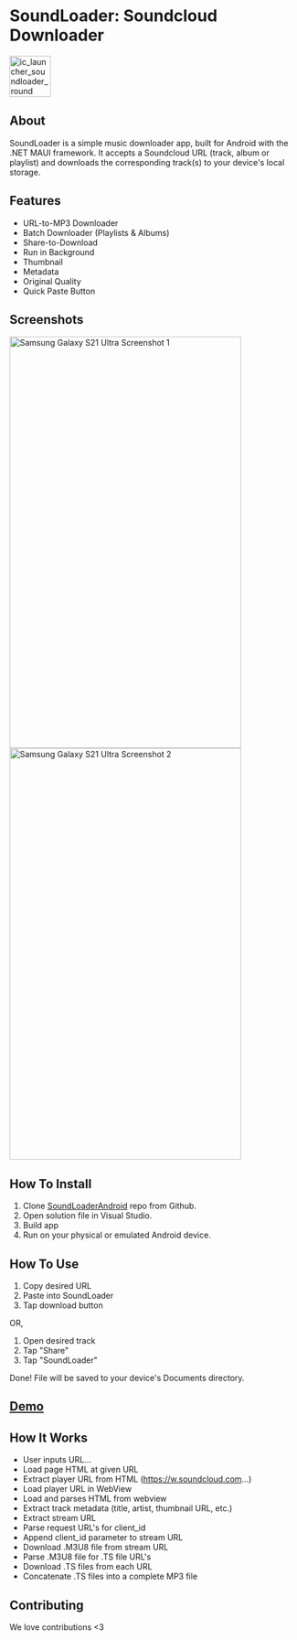# SoundLoader: Soundcloud Downloader

<img width="72" height="72" alt="ic_launcher_soundloader_round" src="https://github.com/user-attachments/assets/1cd86fc9-3afa-415c-8bcf-6d0cd810ab82" />  

## About

SoundLoader is a simple music downloader app, built for Android with the .NET MAUI framework.  It accepts a Soundcloud URL (track, album or playlist) and downloads the corresponding track(s) to your device's local storage.


## Features

*  URL-to-MP3 Downloader
*  Batch Downloader (Playlists & Albums)
*  Share-to-Download
*  Run in Background
*  Thumbnail
*  Metadata
*  Original Quality
*  Quick Paste Button

## Screenshots

<img width="405" height="720" alt="Samsung Galaxy S21 Ultra Screenshot 1" src="https://github.com/user-attachments/assets/ae7b687a-7609-4f2a-b28a-54cd3d7710dd" />
<img width="405" height="720" alt="Samsung Galaxy S21 Ultra Screenshot 2" src="https://github.com/user-attachments/assets/cc057454-9e08-4ad9-b9d1-49dbfd81e113" />


## How To Install

1.  Clone [SoundLoaderAndroid](https://github.com/mvxGREEN/SoundLoaderAndroid) repo from Github.
2.  Open solution file in Visual Studio.
3.  Build app
4.  Run on your physical or emulated Android device.


## How To Use

1.  Copy desired URL
2.  Paste into SoundLoader
3.  Tap download button

OR,

1.  Open desired track
2.  Tap "Share"
3.  Tap "SoundLoader"

Done!  File will be saved to your device's Documents directory.


## [Demo](https://youtu.be/Evi0wVs-WLI?si=z8fdNlIfUhn9m3Xa)


## How It Works

*  User inputs URL...
*  Load page HTML at given URL
*  Extract player URL from HTML (https://w.soundcloud.com...)
*  Load player URL in WebView
*  Load and parses HTML from webview
*  Extract track metadata (title, artist, thumbnail URL, etc.)
*  Extract stream URL
*  Parse request URL's for client_id
*  Append client_id parameter to stream URL
*  Download .M3U8 file from stream URL
*  Parse .M3U8 file for .TS file URL's
*  Download .TS files from each URL
*  Concatenate .TS files into a complete MP3 file


## Contributing

We love contributions <3
